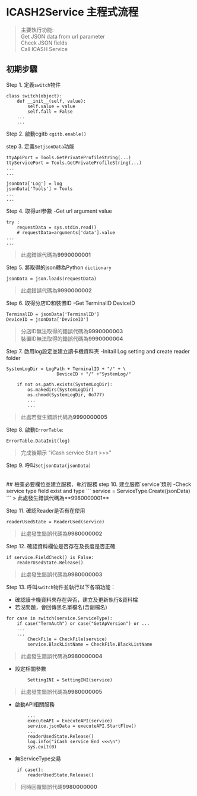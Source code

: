 # ICASH2Service 主程式流程

> 主要執行功能:<br>
> Get JSON data from url parameter<br>
> Check JSON fields<br>
> Call ICASH Service

## 初期步驟
Step 1. 定義`switch`物件
```
class switch(object):
    def __init__(self, value):
        self.value = value
        self.fall = False
	...
	...
```

Step 2. 啟動cgitb `cgitb.enable()`

step 3. 定義`SetjsonData`功能
```
ttyApiPort = Tools.GetPrivateProfileString(...)
ttyServicePort = Tools.GetPrivateProfileString(...)
...
...

jsonData['Log'] = log
jsonData['Tools'] = Tools
...
...
```

Step 4. 取得url參數 -Get url argument value
```
try :
    requestData = sys.stdin.read()
    # requestData=arguments['data'].value
...
...
```
> 此處錯誤代碼為**9990000001**

Step 5. 將取得的json轉為Python `dictionary`
```
jsonData = json.loads(requestData)
```
> 此處錯誤代碼為**9990000002**

Step 6. 取得分店ID和裝置ID -Get TerminalID DeviceID
```
TerminalID = jsonData['TerminalID']
DeviceID = jsonData['DeviceID']
```
> 分店ID無法取得的錯誤代碼為**9990000003** <br>
> 裝置ID無法取得的錯誤代碼為**9990000004**

Step 7. 啟用log設定並建立讀卡機資料夾 -Initail Log setting and create reader folder
```
SystemLogDir = LogPath + TerminalID + "/" + \
                   DeviceID + "/" +"SystemLog/"

    if not os.path.exists(SystemLogDir):
        os.makedirs(SystemLogDir)
        os.chmod(SystemLogDir, 0o777)
		...
		...
```
> 此處若發生錯誤代碼為**9990000005**

Step 8. 啟動`ErrorTable`:
```
ErrorTable.DataInit(log)
```
> 完成後顯示 "iCash service Start >>>"

Step 9. 呼叫`SetjsonData(jsonData)`

<br>
## 檢查必要欄位並建立服務、執行服務
step 10. 建立服務`service`類別 -Check service type field exist and type
```
service = ServiceType.Create(jsonData)
```
> 此處發生錯誤代碼為**9980000001**

Step 11. 確認Reader是否有在使用
```
readerUsedState = ReaderUsed(service)
```
> 此處發生錯誤代碼為**9980000002**

Step 12. 確認資料欄位是否存在及長度是否正確
```
if service.FieldCheck() is False:
    readerUsedState.Release()
```
> 此處發生錯誤代碼為**9980000003**

Step 13. 呼叫`switch`物件並執行以下各項功能：
- 確認讀卡機資料夾存在與否，建立及更新執行&資料檔
- 若沒問題，會回傳黑名單檔名(含副檔名)
```
for case in switch(service.ServiceType):
	if case("TermAuth") or case("GetApVersion") or ...
	...
	...
		CheckFile = CheckFile(service)
		service.BlackListName = CheckFile.BlackListName
```
> 此處發生錯誤代碼為**9980000004**

- 設定相關參數
```
		SettingINI = SettingINI(service)
```
> 此處發生錯誤代碼為**9980000005**

- 啟動API相關服務
```
        ...
		executeAPI = ExecuteAPI(service)
        service.jsonData = executeAPI.StartFlow()
		...
		readerUsedState.Release()
        log.info("iCash service End <<<\n")
        sys.exit(0)
```

- 無ServiceType交易
```
    if case():
        readerUsedState.Release()
```
> 同時回覆錯誤代碼**9980000000**
